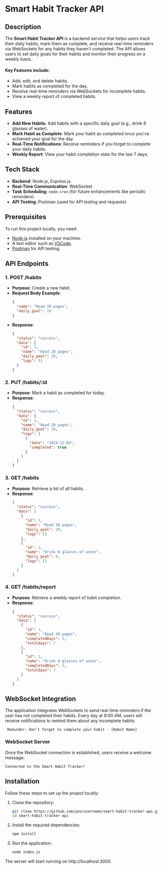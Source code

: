 # Smart Habit Tracker API

## Description

The **Smart Habit Tracker API** is a backend service that helps users track their daily habits, mark them as complete, and receive real-time reminders via WebSockets for any habits they haven't completed. The API allows users to set daily goals for their habits and monitor their progress on a weekly basis.

#### Key Features include:

- Add, edit, and delete habits.
- Mark habits as completed for the day.
- Receive real-time reminders via WebSockets for incomplete habits.
- View a weekly report of completed habits.

## Features

- **Add New Habits**: Add habits with a specific daily goal (e.g., drink 8 glasses of water).
- **Mark Habit as Complete**: Mark your habit as completed once you've achieved your goal for the day.
- **Real-Time Notifications**: Receive reminders if you forget to complete your daily habits.
- **Weekly Report**: View your habit completion stats for the last 7 days.

## Tech Stack

- **Backend**: Node.js, Express.js
- **Real-Time Communication**: WebSocket
- **Task Scheduling**: `node-cron` (for future enhancements like periodic reminders)
- **API Testing**: Postman (used for API testing and requests)

## Prerequisites

To run this project locally, you need:

- [Node.js](https://nodejs.org/en/) installed on your machine.
- A text editor such as [VSCode](https://code.visualstudio.com/).
- [Postman](https://www.postman.com/) for API testing.

## API Endpoints

### 1. **POST /habits**
- **Purpose**: Create a new habit.
- **Request Body Example**:
  ```json
  {
    "name": "Read 20 pages",
    "daily_goal": 20
  }
- **Response**:
    ```json
    {
      "status": "success",
      "data": {
        "id": 1,
        "name": "Read 20 pages",
        "daily_goal": 20,
        "logs": []
      }
    }

### 2. **PUT /habits/:id**
- **Purpose**: Mark a habit as completed for today.
- **Response**:
  ```json
  {
    "status": "success",
    "data": {
      "id": 1,
      "name": "Read 20 pages",
      "daily_goal": 20,
      "logs": [
        {
          "date": "2024-12-04",
          "completed": true
        }
      ]
    }
  }
  
### 3. **GET /habits**
- **Purpose**: Retrieve a list of all habits.
- **Response**:
  ```json
  {
    "status": "success",
    "data": [
      {
        "id": 1,
        "name": "Read 20 pages",
        "daily_goal": 20,
        "logs": []
      },
      {
        "id": 2,
        "name": "Drink 8 glasses of water",
        "daily_goal": 8,
        "logs": []
      }
    ]
  }

### 4. **GET /habits/report**
- **Purpose**: Retrieve a weekly report of habit completion.
- **Response**:
  ```json
  {
    "status": "success",
    "data": [
      {
        "id": 1,
        "name": "Read 20 pages",
        "completedDays": 3,
        "totalDays": 7
      },
      {
        "id": 2,
        "name": "Drink 8 glasses of water",
        "completedDays": 5,
        "totalDays": 7
      }
    ]
  }

## WebSocket Integration

The application integrates WebSockets to send real-time reminders if the user has not completed their habits. Every day at 9:00 AM, users will receive notifications to remind them about any incomplete habits.

     Reminder: Don't forget to complete your habit - [Habit Name]

 ### WebSocket Server

Once the WebSocket connection is established, users receive a welcome message:

    Connected to the Smart Habit Tracker!

## Installation

Follow these steps to set up the project locally:

1. Clone the repository:

   ```bash
   git clone https://github.com/yourusername/smart-habit-tracker-api.git
   cd smart-habit-tracker-api

2. Install the required dependencies:

    ```bash
    npm install

3. Run the application:

    ```bash
    node index.js
  The server will start running on http://localhost:3000.
